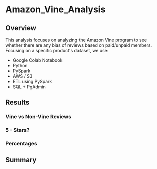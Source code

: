 # Amazon_Vine_Analysis

## Overview

This analysis focuses on analyzing the Amazon Vine program to see whether there are any bias of reviews based on paid/unpaid members. Focusing on a specific product's dataset, we use:

- Google Colab Notebook
- Python
- PySpark 
- AWS / S3
- ETL using PySpark
- SQL + PgAdmin

## Results

### Vine vs Non-Vine Reviews

### 5 - Stars?

### Percentages

## Summary
